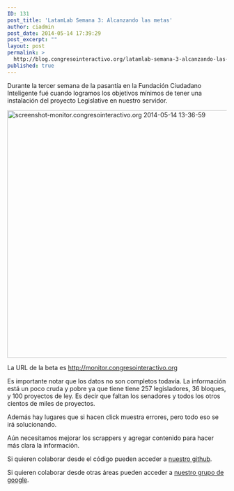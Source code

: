 ```yaml
---
ID: 131
post_title: 'LatamLab Semana 3: Alcanzando las metas'
author: ciadmin
post_date: 2014-05-14 17:39:29
post_excerpt: ""
layout: post
permalink: >
  http://blog.congresointeractivo.org/latamlab-semana-3-alcanzando-las-metas/
published: true
---
```

Durante la tercer semana de la pasantía en la Fundación Ciudadano Inteligente fué cuando logramos los objetivos mínimos de tener una instalación del proyecto Legislative en nuestro servidor.

<a href="http://monitor.congresointeractivo.org"><img class="alignright size-full wp-image-134" src="http://blog.congresointeractivo.org/wp-content/uploads/2014/05/screenshot-monitor.congresointeractivo.org-2014-05-14-13-36-59.png" alt="screenshot-monitor.congresointeractivo.org 2014-05-14 13-36-59" width="1006" height="567" /></a>

La URL de la beta es <a href="http://monitor.congresointeractivo.org">http://monitor.congresointeractivo.org</a>

<span data-reactid=".7x.1:3:1:$comment10202728201299430_10202728209259629:0.0.$right.0.$left.0.0.0:$comment-body.0.$end:0:$0:0">Es importante notar que los datos no son completos todavía. La información está un poco cruda y pobre ya que tiene tiene 257 legisladores, 36 bloques, y 100 proyectos de ley. Es decir que faltan los senadores y todos los otros cientos de miles de proyectos.</span>

<span data-reactid=".7x.1:3:1:$comment10202728201299430_10202728209259629:0.0.$right.0.$left.0.0.0:$comment-body.0.$end:0:$2:0">Además hay lugares que si hacen click muestra errores, pero todo eso se irá solucionando.</span>

<span data-reactid=".7x.1:3:1:$comment10202728201299430_10202728209259629:0.0.$right.0.$left.0.0.0:$comment-body.0.$end:0:$0:0">Aún necesitamos mejorar los scrappers y agregar contenido para hacer más clara la información.</span>

Si quieren colaborar desde el código pueden acceder a <a href="https://github.com/congresointeractivo">nuestro github</a>.<span data-reactid=".7x.1:3:1:$comment10202728201299430_10202728220659914:0.0.$right.0.$left.0.0.0:$comment-body.0.$text0:0:$0:0"> </span>

Si quieren colaborar desde otras áreas pueden acceder a <a href="https://groups.google.com/forum/?fromgroups#!forum/congresointeractivo">nuestro grupo de google</a>.